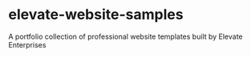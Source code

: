 # elevate-website-samples
A portfolio collection of professional website templates built by Elevate Enterprises
